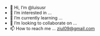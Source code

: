 - 👋 Hi, I’m @luisusr
- 👀 I’m interested in ...
- 🌱 I’m currently learning ...
- 💞️ I’m looking to collaborate on ...
- 📫 How to reach me ... ziul09@gmail.com

<!---
luisusr/luisusr is a ✨ special ✨ repository because its `README.md` (this file) appears on your GitHub profile.
You can click the Preview link to take a look at your changes.
--->
